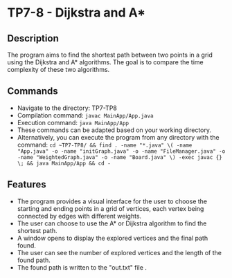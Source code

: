 # TP7-8 - Dijkstra and A*

## Description
The program aims to find the shortest path between two points in a grid using the Dijkstra and A* algorithms. The goal is to compare the time complexity of these two algorithms.

## Commands
- Navigate to the directory: TP7-TP8
- Compilation command: `javac MainApp/App.java`
- Execution command: `java MainApp/App`
- These commands can be adapted based on your working directory.
- Alternatively, you can execute the program from any directory with the command: `cd ~TP7-TP8/ && find . -name "*.java" \( -name "App.java" -o -name "initGraph.java" -o -name "FileManager.java" -o -name "WeightedGraph.java" -o -name "Board.java" \) -exec javac {} \; && java MainApp/App && cd -`

## Features
- The program provides a visual interface for the user to choose the starting and ending points in a grid of vertices, each vertex being connected by edges with different weights.
- The user can choose to use the A* or Dijkstra algorithm to find the shortest path.
- A window opens to display the explored vertices and the final path found.
- The user can see the number of explored vertices and the length of the found path.
- The found path is written to the "out.txt" file .



